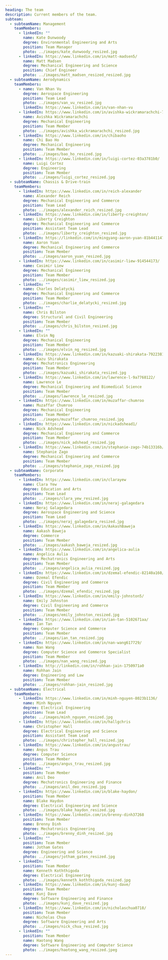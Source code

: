 ```yaml
---
heading: The team
description: Current members of the team.
subteam:
  - subteamName: Management
    teamMembers:
      - linkedIn: ""
        name: Kate Dunwoody
        degree: Environmental Engineering and Arts
        position: Team Manager
        photo: ../images/kate_dunwoody_resized.jpg
      - linkedIn: https://www.linkedin.com/in/matt-madsen5/
        name: Matt Madsen
        degree: Mechanical Engineering and Science
        position: Chief Engineer
        photo: ../images/matt_madsen_resized_resized.jpg
  - subteamName: Aerodynamics
    teamMembers:
      - name: Van Nhan Vu
        degree: Aerospace Engineering
        position: Team Lead
        photo: ../images/van_vu_resized.jpg
        linkedIn: https://www.linkedin.com/in/van-nhan-vu
      - linkedIn: https://www.linkedin.com/in/avishka-wickramarachchi-721804a9/
        name: Avishka Wickramarachchi
        degree: Mechanical Engineering
        position: Team Member
        photo: ../images/avishka_wickramarachchi_resized.jpg
      - linkedIn: https://www.linkedin.com/in/chibaoho
        name: Chi Bao Ho
        degree: Mechanical Engineering
        position: Team Member
        photo: ../images/bao_ho_resized.jpg
      - linkedIn: https://www.linkedin.com/in/luigi-cortez-03a3781b0/
        name: Luigi Cortez
        degree: Engineering
        position: Team Member
        photo: ../images/luigi_cortez_resized.jpg
  - subteamName: Chassis & Drive-train
    teamMembers:
      - linkedIn: https://www.linkedin.com/in/reich-alexander
        name: Alexander Reich
        degree: Mechanical Engineering and Commerce
        position: Team Lead
        photo: ../images/alexander_reich_resized.jpg
      - linkedIn: https://www.linkedin.com/in/liberty-creighton/
        name: Liberty Creighton
        degree: Mechanical Engineering and Commerce
        position: Assistant Team Lead
        photo: ../images/liberty_creighton_resized.jpg
      - linkedIn: https://linkedin.com/in/mingyang-aaron-yuan-81b441147
        name: Aaron Yuan
        degree: Mechanical Engineering and Commerce
        position: Team Member
        photo: ../images/aaron_yuan_resized.jpg
      - linkedIn: https://www.linkedin.com/in/casimir-liew-914544173/
        name: Casimir Liew
        degree: Mechanical Engineering
        position: Team Member
        photo: ../images/casimir_liew_resized.jpg
      - linkedIn: ""
        name: Charles Delatycki
        degree: Mechanical Engineering and Commerce
        position: Team Member
        photo: ../images/charlie_delatycki_resized.jpg
      - linkedIn: ""
        name: Chris Bilston
        degree: Structural and Civil Engineering
        position: Team Member
        photo: ../images/chris_bilston_resized.jpg
      - linkedIn: ""
        name: Elvin Ng
        degree: Mechanical Engineering
        position: Team Member
        photo: ../images/elvin_ng_resized.jpg
      - linkedIn: https://www.linkedin.com/in/kazuaki-shirakata-7922381b9
        name: Kazu Shirakata
        degree: Mechatronics Engineering
        position: Team Member
        photo: ../images/kazuaki_shirakata_resized.jpg
      - linkedIn: https://www.linkedin.com/in/lawrence-l-9a7768122/
        name: Lawrence Le
        degree: Mechanical Engineering and Biomedical Science
        position: Team Member
        photo: ../images/lawrence_le_resized.jpg
      - linkedIn: https://www.linkedin.com/in/muzaffar-chumroo
        name: Muzaffar Chumroo
        degree: Mechanical Engineering
        position: Team Member
        photo: ../images/muzaffar_chumroo_resized.jpg
      - linkedIn: https://www.linkedin.com/in/nickadshead1/
        name: Nick Adshead
        degree: Mechanical Engineering and Commerce
        position: Team Member
        photo: ../images/nick_adshead_resized.jpg
      - linkedIn: https://www.linkedin.com/in/stephanie-zago-74b13316b/
        name: Stephanie Zago
        degree: Mechanical Engineering and Commerce
        position: Team Member
        photo: ../images/stephanie_zago_resized.jpg
  - subteamName: Corporate
    teamMembers:
      - linkedIn: https://www.linkedin.com/in/clarayew
        name: Clara Yew
        degree: Education and Arts
        position: Team Lead
        photo: ../images/clara_yew_resized.jpg
      - linkedIn: https://www.linkedin.com/in/neraj-galagedara
        name: Neraj Galagedara
        degree: Aerospace Engineering and Science
        position: Team Lead
        photo: ../images/neraj_galagedara_resized.jpg
      - linkedIn: https://www.linkedin.com/in/AakashBaweja
        name: Aakash Baweja
        degree: Commerce
        position: Team Member
        photo: ../images/aakash_baweja_resized.jpg
      - linkedIn: https://www.linkedin.com/in/angelica-aulia
        name: Angelica Aulia
        degree: Mechatronics Engineering and Arts
        position: Team Member
        photo: ../images/angelica_aulia_resized.jpg
      - linkedIn: https://www.linkedin.com/in/dzemal-efendic-82140a160/
        name: Dzemal Efendic
        degree: Civil Engineering and Commerce
        position: Team Member
        photo: ../images/dzemal_efendic_resized.jpg
      - linkedIn: https://www.linkedin.com/in/emily-johnston5/
        name: Emily Johnston
        degree: Civil Engineering and Commerce
        position: Team Member
        photo: ../images/emily_johnston_resized.jpg
      - linkedIn: https://www.linkedin.com/in/ian-tan-5102671aa/
        name: Ian Tan
        degree: Computer Science and Commerce
        position: Team Member
        photo: ../images/ian_tan_resized.jpg
      - linkedIn: https://www.linkedin.com/in/nan-wang617729/
        name: Nan Wang
        degree: Computer Science and Commerce Specialist
        position: Team Member
        photo: ../images/nan_wang_resized.jpg
      - linkedIn: http://linkedin.com/in/rohhan-jain-1750971a0
        name: Rohhan Jain
        degree: Engineering and Law
        position: Team Member
        photo: ../images/rohhan-jain_resized.jpg
  - subteamName: Electrical
    teamMembers:
      - linkedIn: https://www.linkedin.com/in/minh-nguyen-8023b1136/
        name: Minh Nguyen
        degree: Electrical Engineering
        position: Team Lead
        photo: ../images/minh_nguyen_resized.jpg
      - linkedIn: https://www.linkedin.com/in/hallgchris
        name: Christopher Hall
        degree: Electrical Engineering and Science
        position: Assistant Team Lead
        photo: ../images/christopher_hall_resized.jpg
      - linkedIn: https://www.linkedin.com/in/angustrau/
        name: Angus Trau
        degree: Computer Science
        position: Team Member
        photo: ../images/angus_trau_resized.jpg
      - linkedIn: ""
        position: Team Member
        name: Anil Deo
        degree: Mechatronics Engineering and Finance
        photo: ../images/anil_deo_resized.jpg
      - linkedIn: https://www.linkedin.com/in/blake-haydon/
        position: Team Member
        name: Blake Haydon
        degree: Electrical Engineering and Science
        photo: ../images/blake_haydon_resized.jpg
      - linkedIn: https://www.linkedin.com/in/brenny-dinh37268
        position: Team Member
        name: Brenny Dinh
        degree: Mechatronics Engineering
        photo: ../images/brenny_dinh_resized.jpg
      - linkedIn: ""
        position: Team Member
        name: Jotham Gates
        degree: Engineering and Science
        photo: ../images/jotham_gates_resized.jpg
      - linkedIn: ""
        position: Team Member
        name: Kenneth Koththigoda
        degree: Electrical Engineering
        photo: ../images/kenneth_koththigoda_resized.jpg
      - linkedIn: https://www.linkedin.com/in/kunj-dave/
        position: Team Member
        name: Kunj Dave
        degree: Software Engineering and Finance
        photo: ../images/kunj_dave_resized.jpg
      - linkedIn: https://www.linkedin.com/in/nicholaschua0718/
        position: Team Member
        name: Nicholas Chua
        degree: Software Engineering and Arts
        photo: ../images/nick_chua_resized.jpg
      - linkedIn: ""
        position: Team Member
        name: Haotong Wang
        degree: Software Engineering and Computer Science
        photo: ../images/haotong_wang_resized.jpeg
---
```

